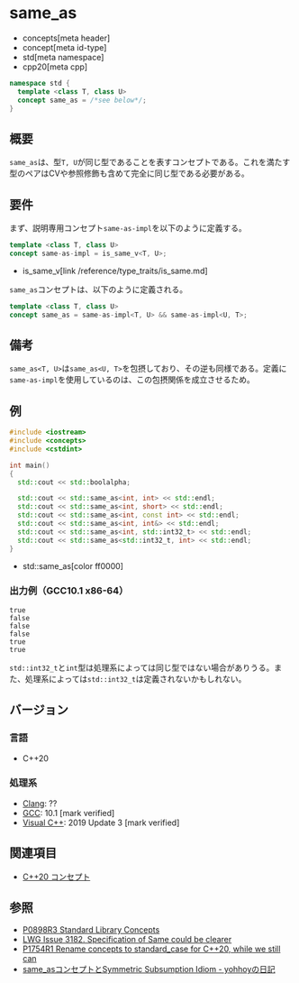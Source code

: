 # same_as
* concepts[meta header]
* concept[meta id-type]
* std[meta namespace]
* cpp20[meta cpp]

```cpp
namespace std {
  template <class T, class U>
  concept same_as = /*see below*/;
}
```

## 概要

`same_as`は、型`T, U`が同じ型であることを表すコンセプトである。これを満たす型のペアはCVや参照修飾も含めて完全に同じ型である必要がある。


## 要件

まず、説明専用コンセプト`same-as-impl`を以下のように定義する。

```cpp
template <class T, class U>
concept same-as-impl = is_same_v<T, U>;
```
* is_same_v[link /reference/type_traits/is_same.md]

`same_as`コンセプトは、以下のように定義される。

```cpp
template <class T, class U>
concept same_as = same-as-impl<T, U> && same-as-impl<U, T>;
```

## 備考

`same_as<T, U>`は`same_as<U, T>`を包摂しており、その逆も同様である。定義に`same-as-impl`を使用しているのは、この包摂関係を成立させるため。


## 例
```cpp example
#include <iostream>
#include <concepts>
#include <cstdint>

int main()
{
  std::cout << std::boolalpha;

  std::cout << std::same_as<int, int> << std::endl;
  std::cout << std::same_as<int, short> << std::endl;
  std::cout << std::same_as<int, const int> << std::endl;
  std::cout << std::same_as<int, int&> << std::endl;
  std::cout << std::same_as<int, std::int32_t> << std::endl;
  std::cout << std::same_as<std::int32_t, int> << std::endl;
}
```
* std::same_as[color ff0000]

### 出力例（GCC10.1 x86-64）
```
true
false
false
false
true
true
```

`std::int32_t`と`int`型は処理系によっては同じ型ではない場合がありうる。また、処理系によっては`std::int32_t`は定義されないかもしれない。

## バージョン
### 言語
- C++20

### 処理系
- [Clang](/implementation.md#clang): ??
- [GCC](/implementation.md#gcc): 10.1 [mark verified]
- [Visual C++](/implementation.md#visual_cpp): 2019 Update 3 [mark verified]

## 関連項目

- [C++20 コンセプト](/lang/cpp20/concepts.md)

## 参照

- [P0898R3 Standard Library Concepts](http://www.open-std.org/jtc1/sc22/wg21/docs/papers/2018/p0898r3.pdf)
- [LWG Issue 3182. Specification of Same could be clearer](https://cplusplus.github.io/LWG/issue3182)
- [P1754R1 Rename concepts to standard_case for C++20, while we still can](http://www.open-std.org/jtc1/sc22/wg21/docs/papers/2019/p1754r1.pdf)
- [same_asコンセプトとSymmetric Subsumption Idiom - yohhoyの日記](https://yohhoy.hatenadiary.jp/entry/20190925/p1)
